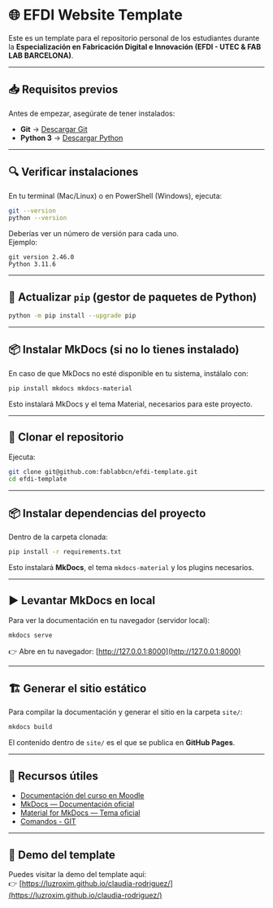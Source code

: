 # 🌐 EFDI Website Template

Este es un template para el repositorio personal de los estudiantes durante la **Especialización en Fabricación Digital e Innovación (EFDI - UTEC & FAB LAB BARCELONA)**.

---

## 📥 Requisitos previos

Antes de empezar, asegúrate de tener instalados:

- **Git** → [Descargar Git](https://git-scm.com/downloads)  
- **Python 3** → [Descargar Python](https://www.python.org/downloads/)  

---

## 🔍 Verificar instalaciones

En tu terminal (Mac/Linux) o en PowerShell (Windows), ejecuta:

```bash
git --version
python --version
```

Deberías ver un número de versión para cada uno.  
Ejemplo:
```
git version 2.46.0
Python 3.11.6
```

---

## 🔄 Actualizar `pip` (gestor de paquetes de Python)

```bash
python -m pip install --upgrade pip
```

---

## 📦 Instalar MkDocs (si no lo tienes instalado)

En caso de que MkDocs no esté disponible en tu sistema, instálalo con:

```bash
pip install mkdocs mkdocs-material
```

Esto instalará MkDocs y el tema Material, necesarios para este proyecto.

---

## 📂 Clonar el repositorio

Ejecuta:

```bash
git clone git@github.com:fablabbcn/efdi-template.git
cd efdi-template
```

---

## 📦 Instalar dependencias del proyecto

Dentro de la carpeta clonada:

```bash
pip install -r requirements.txt
```

Esto instalará **MkDocs**, el tema `mkdocs-material` y los plugins necesarios.

---

## ▶️ Levantar MkDocs en local

Para ver la documentación en tu navegador (servidor local):

```bash
mkdocs serve
```

👉 Abre en tu navegador: [http://127.0.0.1:8000](http://127.0.0.1:8000)

---

## 🏗️ Generar el sitio estático

Para compilar la documentación y generar el sitio en la carpeta `site/`:

```bash
mkdocs build
```

El contenido dentro de `site/` es el que se publica en **GitHub Pages**.

---

## 🔗 Recursos útiles

- [Documentación del curso en Moodle](https://ev1.utec.edu.uy/moodle/course/view.php?id=15375&section=1#tabs-tree-start)  
- [MkDocs — Documentación oficial](https://www.mkdocs.org/)  
- [Material for MkDocs — Tema oficial](https://squidfunk.github.io/mkdocs-material/)  
- [Comandos - GIT](https://education.github.com/git-cheat-sheet-education.pdf)
---

## 🚀 Demo del template

Puedes visitar la demo del template aquí:  
👉 [https://luzroxim.github.io/claudia-rodriguez/](https://luzroxim.github.io/claudia-rodriguez/)
